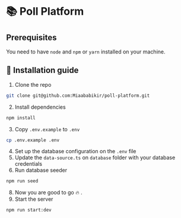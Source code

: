 # :books: Poll Platform

## Prerequisites
You need to have `node` and `npm` or `yarn` installed on your machine.

## :hammer: Installation guide

1. Clone the repo
```sh
git clone git@github.com:Miaababikir/poll-platform.git 
```
2. Install dependencies
```sh
npm install 
```
3. Copy `.env.example` to `.env`
```sh
cp .env.example .env
```
4. Set up the database configuration on the `.env` file
5. Update the `data-source.ts` on `database` folder with your database credentials
6. Run database seeder
```sh
npm run seed
```
8. Now you are good to go :fire: .
9. Start the server
```sh
npm run start:dev
```
